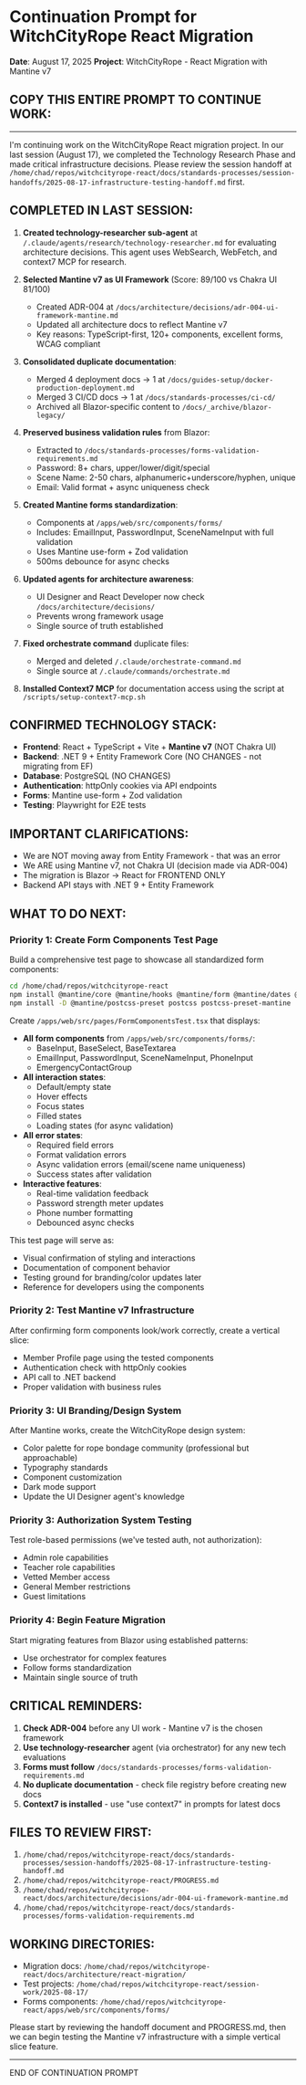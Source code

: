 # Continuation Prompt for WitchCityRope React Migration
**Date**: August 17, 2025
**Project**: WitchCityRope - React Migration with Mantine v7

## COPY THIS ENTIRE PROMPT TO CONTINUE WORK:

---

I'm continuing work on the WitchCityRope React migration project. In our last session (August 17), we completed the Technology Research Phase and made critical infrastructure decisions. Please review the session handoff at `/home/chad/repos/witchcityrope-react/docs/standards-processes/session-handoffs/2025-08-17-infrastructure-testing-handoff.md` first.

## COMPLETED IN LAST SESSION:

1. **Created technology-researcher sub-agent** at `/.claude/agents/research/technology-researcher.md` for evaluating architecture decisions. This agent uses WebSearch, WebFetch, and context7 MCP for research.

2. **Selected Mantine v7 as UI Framework** (Score: 89/100 vs Chakra UI 81/100)
   - Created ADR-004 at `/docs/architecture/decisions/adr-004-ui-framework-mantine.md`
   - Updated all architecture docs to reflect Mantine v7
   - Key reasons: TypeScript-first, 120+ components, excellent forms, WCAG compliant

3. **Consolidated duplicate documentation**:
   - Merged 4 deployment docs → 1 at `/docs/guides-setup/docker-production-deployment.md`
   - Merged 3 CI/CD docs → 1 at `/docs/standards-processes/ci-cd/`
   - Archived all Blazor-specific content to `/docs/_archive/blazor-legacy/`

4. **Preserved business validation rules** from Blazor:
   - Extracted to `/docs/standards-processes/forms-validation-requirements.md`
   - Password: 8+ chars, upper/lower/digit/special
   - Scene Name: 2-50 chars, alphanumeric+underscore/hyphen, unique
   - Email: Valid format + async uniqueness check

5. **Created Mantine forms standardization**:
   - Components at `/apps/web/src/components/forms/`
   - Includes: EmailInput, PasswordInput, SceneNameInput with full validation
   - Uses Mantine use-form + Zod validation
   - 500ms debounce for async checks

6. **Updated agents for architecture awareness**:
   - UI Designer and React Developer now check `/docs/architecture/decisions/`
   - Prevents wrong framework usage
   - Single source of truth established

7. **Fixed orchestrate command** duplicate files:
   - Merged and deleted `/.claude/orchestrate-command.md`
   - Single source at `/.claude/commands/orchestrate.md`

8. **Installed Context7 MCP** for documentation access using the script at `/scripts/setup-context7-mcp.sh`

## CONFIRMED TECHNOLOGY STACK:
- **Frontend**: React + TypeScript + Vite + **Mantine v7** (NOT Chakra UI)
- **Backend**: .NET 9 + Entity Framework Core (NO CHANGES - not migrating from EF)
- **Database**: PostgreSQL (NO CHANGES)
- **Authentication**: httpOnly cookies via API endpoints
- **Forms**: Mantine use-form + Zod validation
- **Testing**: Playwright for E2E tests

## IMPORTANT CLARIFICATIONS:
- We are NOT moving away from Entity Framework - that was an error
- We ARE using Mantine v7, not Chakra UI (decision made via ADR-004)
- The migration is Blazor → React for FRONTEND ONLY
- Backend API stays with .NET 9 + Entity Framework

## WHAT TO DO NEXT:

### Priority 1: Create Form Components Test Page
Build a comprehensive test page to showcase all standardized form components:
```bash
cd /home/chad/repos/witchcityrope-react
npm install @mantine/core @mantine/hooks @mantine/form @mantine/dates @mantine/notifications
npm install -D @mantine/postcss-preset postcss postcss-preset-mantine
```

Create `/apps/web/src/pages/FormComponentsTest.tsx` that displays:
- **All form components** from `/apps/web/src/components/forms/`:
  - BaseInput, BaseSelect, BaseTextarea
  - EmailInput, PasswordInput, SceneNameInput, PhoneInput
  - EmergencyContactGroup
- **All interaction states**:
  - Default/empty state
  - Hover effects
  - Focus states
  - Filled states
  - Loading states (for async validation)
- **All error states**:
  - Required field errors
  - Format validation errors
  - Async validation errors (email/scene name uniqueness)
  - Success states after validation
- **Interactive features**:
  - Real-time validation feedback
  - Password strength meter updates
  - Phone number formatting
  - Debounced async checks

This test page will serve as:
- Visual confirmation of styling and interactions
- Documentation of component behavior
- Testing ground for branding/color updates later
- Reference for developers using the components

### Priority 2: Test Mantine v7 Infrastructure
After confirming form components look/work correctly, create a vertical slice:
- Member Profile page using the tested components
- Authentication check with httpOnly cookies
- API call to .NET backend
- Proper validation with business rules

### Priority 3: UI Branding/Design System
After Mantine works, create the WitchCityRope design system:
- Color palette for rope bondage community (professional but approachable)
- Typography standards
- Component customization
- Dark mode support
- Update the UI Designer agent's knowledge

### Priority 3: Authorization System Testing
Test role-based permissions (we've tested auth, not authorization):
- Admin role capabilities
- Teacher role capabilities  
- Vetted Member access
- General Member restrictions
- Guest limitations

### Priority 4: Begin Feature Migration
Start migrating features from Blazor using established patterns:
- Use orchestrator for complex features
- Follow forms standardization
- Maintain single source of truth

## CRITICAL REMINDERS:
1. **Check ADR-004** before any UI work - Mantine v7 is the chosen framework
2. **Use technology-researcher** agent (via orchestrator) for any new tech evaluations
3. **Forms must follow** `/docs/standards-processes/forms-validation-requirements.md`
4. **No duplicate documentation** - check file registry before creating new docs
5. **Context7 is installed** - use "use context7" in prompts for latest docs

## FILES TO REVIEW FIRST:
1. `/home/chad/repos/witchcityrope-react/docs/standards-processes/session-handoffs/2025-08-17-infrastructure-testing-handoff.md`
2. `/home/chad/repos/witchcityrope-react/PROGRESS.md`
3. `/home/chad/repos/witchcityrope-react/docs/architecture/decisions/adr-004-ui-framework-mantine.md`
4. `/home/chad/repos/witchcityrope-react/docs/standards-processes/forms-validation-requirements.md`

## WORKING DIRECTORIES:
- Migration docs: `/home/chad/repos/witchcityrope-react/docs/architecture/react-migration/`
- Test projects: `/home/chad/repos/witchcityrope-react/session-work/2025-08-17/`
- Forms components: `/home/chad/repos/witchcityrope-react/apps/web/src/components/forms/`

Please start by reviewing the handoff document and PROGRESS.md, then we can begin testing the Mantine v7 infrastructure with a simple vertical slice feature.

---

END OF CONTINUATION PROMPT